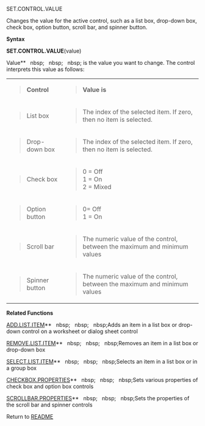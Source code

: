 SET.CONTROL.VALUE

Changes the value for the active control, such as a list box, drop-down
box, check box, option button, scroll bar, and spinner button.

**Syntax**

**SET.CONTROL.VALUE**(value)

Value**&nbsp;&nbsp;&nbsp;nbsp;&nbsp;&nbsp;&nbsp;nbsp;&nbsp;&nbsp;&nbsp;nbsp;&nbsp;is the value you want to change. The
control interprets this value as follows:

<table>
<tbody>
<tr class="odd">
<td><blockquote>
<p><strong>Control</strong></p>
</blockquote></td>
<td><blockquote>
<p><strong>Value is</strong></p>
</blockquote></td>
</tr>
<tr class="even">
<td><blockquote>
<p>List box</p>
</blockquote></td>
<td><blockquote>
<p>The index of the selected item. If zero, then no item is selected.</p>
</blockquote></td>
</tr>
<tr class="odd">
<td><blockquote>
<p>Drop-down box</p>
</blockquote></td>
<td><blockquote>
<p>The index of the selected item. If zero, then no item is selected.</p>
</blockquote></td>
</tr>
<tr class="even">
<td><blockquote>
<p>Check box</p>
</blockquote></td>
<td><blockquote>
<p>0 = Off<br />
1 = On<br />
2 = Mixed</p>
</blockquote></td>
</tr>
<tr class="odd">
<td><blockquote>
<p>Option button</p>
</blockquote></td>
<td><blockquote>
<p>0= Off<br />
1 = On</p>
</blockquote></td>
</tr>
<tr class="even">
<td><blockquote>
<p>Scroll bar</p>
</blockquote></td>
<td><blockquote>
<p>The numeric value of the control, between the maximum and minimum values</p>
</blockquote></td>
</tr>
<tr class="odd">
<td><blockquote>
<p>Spinner button</p>
</blockquote></td>
<td><blockquote>
<p>The numeric value of the control, between the maximum and minimum values</p>
</blockquote></td>
</tr>
</tbody>
</table>

**Related Functions**

[ADD.LIST.ITEM](ADD.LIST.ITEM.md)**&nbsp;&nbsp;&nbsp;nbsp;&nbsp;&nbsp;&nbsp;nbsp;&nbsp;&nbsp;&nbsp;nbsp;Adds an item in a list box or drop-down
control on a worksheet or dialog sheet control

[REMOVE.LIST.ITEM](REMOVE.LIST.ITEM.md)**&nbsp;&nbsp;&nbsp;nbsp;&nbsp;&nbsp;&nbsp;nbsp;&nbsp;&nbsp;&nbsp;nbsp;Removes an item in a list box or
drop-down box

[SELECT.LIST.ITEM](SELECT.LIST.ITEM.md)**&nbsp;&nbsp;&nbsp;nbsp;&nbsp;&nbsp;&nbsp;nbsp;&nbsp;&nbsp;&nbsp;nbsp;Selects an item in a list box or in a
group box

[CHECKBOX.PROPERTIES](CHECKBOX.PROPERTIES.md)**&nbsp;&nbsp;&nbsp;nbsp;&nbsp;&nbsp;&nbsp;nbsp;&nbsp;&nbsp;&nbsp;nbsp;Sets various properties of check
box and option box controls

[SCROLLBAR.PROPERTIES](SCROLLBAR.PROPERTIES.md)**&nbsp;&nbsp;&nbsp;nbsp;&nbsp;&nbsp;&nbsp;nbsp;&nbsp;&nbsp;&nbsp;nbsp;Sets the properties of the scroll
bar and spinner controls



Return to [README](README.md)

